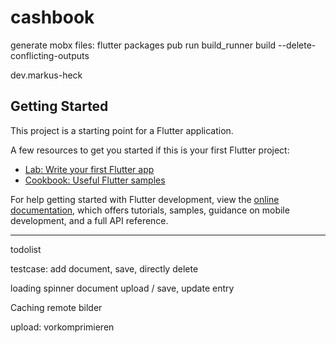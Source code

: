 # cashbook

generate mobx files: flutter packages pub run build_runner build --delete-conflicting-outputs

dev.markus-heck

## Getting Started

This project is a starting point for a Flutter application.

A few resources to get you started if this is your first Flutter project:

- [Lab: Write your first Flutter app](https://docs.flutter.dev/get-started/codelab)
- [Cookbook: Useful Flutter samples](https://docs.flutter.dev/cookbook)

For help getting started with Flutter development, view the
[online documentation](https://docs.flutter.dev/), which offers tutorials,
samples, guidance on mobile development, and a full API reference.

---


todolist



testcase: add document, save, directly delete


loading spinner document upload / save, update entry



Caching remote bilder

upload: vorkomprimieren